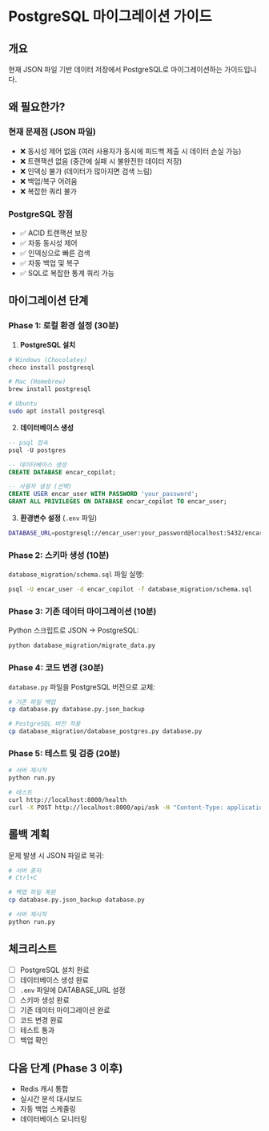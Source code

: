 # PostgreSQL 마이그레이션 가이드

## 개요

현재 JSON 파일 기반 데이터 저장에서 PostgreSQL로 마이그레이션하는 가이드입니다.

## 왜 필요한가?

### 현재 문제점 (JSON 파일)
- ❌ 동시성 제어 없음 (여러 사용자가 동시에 피드백 제출 시 데이터 손실 가능)
- ❌ 트랜잭션 없음 (중간에 실패 시 불완전한 데이터 저장)
- ❌ 인덱싱 불가 (데이터가 많아지면 검색 느림)
- ❌ 백업/복구 어려움
- ❌ 복잡한 쿼리 불가

### PostgreSQL 장점
- ✅ ACID 트랜잭션 보장
- ✅ 자동 동시성 제어
- ✅ 인덱싱으로 빠른 검색
- ✅ 자동 백업 및 복구
- ✅ SQL로 복잡한 통계 쿼리 가능

## 마이그레이션 단계

### Phase 1: 로컬 환경 설정 (30분)

1. **PostgreSQL 설치**
```bash
# Windows (Chocolatey)
choco install postgresql

# Mac (Homebrew)
brew install postgresql

# Ubuntu
sudo apt install postgresql
```

2. **데이터베이스 생성**
```sql
-- psql 접속
psql -U postgres

-- 데이터베이스 생성
CREATE DATABASE encar_copilot;

-- 사용자 생성 (선택)
CREATE USER encar_user WITH PASSWORD 'your_password';
GRANT ALL PRIVILEGES ON DATABASE encar_copilot TO encar_user;
```

3. **환경변수 설정** (`.env` 파일)
```bash
DATABASE_URL=postgresql://encar_user:your_password@localhost:5432/encar_copilot
```

### Phase 2: 스키마 생성 (10분)

`database_migration/schema.sql` 파일 실행:
```bash
psql -U encar_user -d encar_copilot -f database_migration/schema.sql
```

### Phase 3: 기존 데이터 마이그레이션 (10분)

Python 스크립트로 JSON → PostgreSQL:
```bash
python database_migration/migrate_data.py
```

### Phase 4: 코드 변경 (30분)

`database.py` 파일을 PostgreSQL 버전으로 교체:
```bash
# 기존 파일 백업
cp database.py database.py.json_backup

# PostgreSQL 버전 적용
cp database_migration/database_postgres.py database.py
```

### Phase 5: 테스트 및 검증 (20분)

```bash
# 서버 재시작
python run.py

# 테스트
curl http://localhost:8000/health
curl -X POST http://localhost:8000/api/ask -H "Content-Type: application/json" -d '{"question": "테스트"}'
```

## 롤백 계획

문제 발생 시 JSON 파일로 복귀:
```bash
# 서버 중지
# Ctrl+C

# 백업 파일 복원
cp database.py.json_backup database.py

# 서버 재시작
python run.py
```

## 체크리스트

- [ ] PostgreSQL 설치 완료
- [ ] 데이터베이스 생성 완료
- [ ] `.env` 파일에 DATABASE_URL 설정
- [ ] 스키마 생성 완료
- [ ] 기존 데이터 마이그레이션 완료
- [ ] 코드 변경 완료
- [ ] 테스트 통과
- [ ] 백업 확인

## 다음 단계 (Phase 3 이후)

- Redis 캐시 통합
- 실시간 분석 대시보드
- 자동 백업 스케줄링
- 데이터베이스 모니터링

